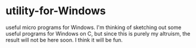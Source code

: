 # utility-for-Windows
useful micro programs for Windows.
I'm thinking of sketching out some useful programs for Windows on C, but since this is purely my altruism, the result will not be here soon.
I think it will be fun.
